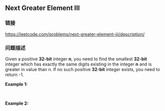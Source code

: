 ## Next Greater Element III  
### 链接  
https://leetcode.com/problems/next-greater-element-iii/description/  
### 问题描述
Given a positive **32-bit** integer **n**, you need to find the smallest **32-bit** integer which has exactly the same digits existing in the integer **n** and is greater in value than n. If no such positive **32-bit** integer exists, you need to return -1.

**Example 1:**

&nbsp;

**Example 2:**

&nbsp;
